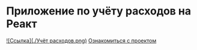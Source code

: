 # Приложение по учёту расходов на Реакт
[![Ссылка](./Учёт расходов.png)](https://answer-0885.github.io/costCounter/)
[Ознакомиться с проектом](https://answer-0885.github.io/costCounter/)
